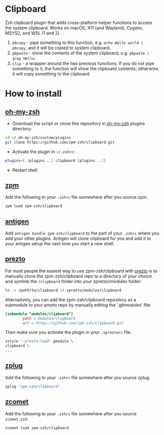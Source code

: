 # Clipboard

Zsh clipboard plugin that adds cross-platform helper functions to access the system clipboard. Works on macOS, X11 (and Wayland), Cygwin, MSYS2, and WSL (1 and 2).


1. `pbcopy` - pipe something to this function, e.g. `echo Hello world | pbcopy`, and it will be copied to system clipboard. 
2. `pbpaste` - show the contents of the system clipboard, e.g. `pbpaste | grep Hello`. 
3. `clip` - a wrapper around the two previous functions. If you do not pipe something to it, the function will show the clipboard contents; otherwise, it will copy something to the clipboard.

# How to install

## [oh-my-zsh](http://github.com/robbyrussell/oh-my-zsh)

* Download the script or clone this repository in [oh-my-zsh](http://github.com/robbyrussell/oh-my-zsh) plugins directory:

```sh
cd ~/.oh-my-zsh/custom/plugins
git clone https://github.com/zpm-zsh/clipboard.git
```

* Activate the plugin in `~/.zshrc`:

```sh
plugins=( [plugins...] clipboard [plugins...])
```

* Restart shell

## [zpm](https://github.com/zpm-zsh/zpm)

Add the following to your `.zshrc` file somewhere after you source zpm.

```sh
zpm load zpm-zsh/clipboard
```

## [antigen](https://github.com/zsh-users/antigen)

Add `antigen bundle zpm-zsh/clipboard` to the part of your `.zshrc` where you add your other plugins. Antigen will clone clipboard for you and add it to your antigen setup the next time you start a new shell.

## [prezto](https://github.com/sorin-ionescu/prezto)

For most people the easiest way to use zpm-zsh/clipboard with [prezto](https://github.com/sorin-ionescu/prezto) is to manually clone the zpm-zsh/clipboard repo to a directory of your choice and symlink the `/clipboard` folder into your zpretzo/modules folder:

```sh
ln -s /path/to/clipboard ~/.zprezto/modules/clipboard
```

Alternatively, you can add the zpm-zsh/clipboard repository as a submodule to your prezto repo by manually editing the '.gitmodules' file:

```ini
[submodule "modules/clipboard"]
        path = modules/clipboard
        url = https://github.com/zpm-zsh/clipboard.git
```

Then make sure you activate the plugin in your `.zpreztorc` file:

```sh
zstyle ':prezto:load' pmodule \
clipboard \
...
```

## [zplug](https://github.com/zplug/zplug)

Add the following to your `.zshrc` file somewhere after you source zplug.

```sh
zplug "zpm-zsh/clipboard"
```

## [zcomet](https://github.com/agkozak/zcomet)

Add the following to your `.zshrc` file somewhere after you source `zcomet.zsh`:

```sh
zcomet load zpm-zsh/clipboard
```
